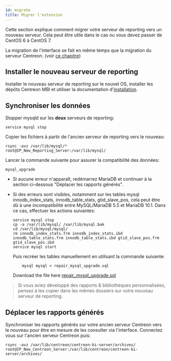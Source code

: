 ```yaml
---
id: migrate
title: Migrer l'extension
---
```


Cette section explique comment migrer votre serveur de reporting vers un
nouveau serveur. Cela peut être utile dans le cas ou vous devez passer
de CentOS 6 à CentOS 7. 

La migration de l'interface se fait en même temps que la migration du serveur Centreon. (voir [ce chapitre](#TODO))

## Installer le nouveau serveur de reporting

Installer le nouveau serveur de reporting sur le nouvel OS, installer
les dépôts Centreon MBI et utiliser la documentation d'[installation](installation).

## Synchroniser les données

Stopper mysqld sur les **deux** serveurs de reporting:

    service mysql stop

Copier les fichiers à partir de l\'ancien serveur de reporting vers le
nouveau:

    rsync -avz /var/lib/mysql/* root@IP_New_Reporting_Server:/var/lib/mysql/

Lancer la commande suivante pour assurer la compatibilité des données:

    mysql_upgrade

-   Si aucune erreur n\'apparaît, redémarrez MariaDB et continuer à la
    section ci-dessous \"Déplacer les rapports générés\".
-   Si des erreurs sont visibles, notamment sur les tables mysql
    innodb\_index\_stats, innodb\_table\_stats, gtid\_slave\_pos, cela
    peut être dû à une incompatibilité entre MySQL/MariaDB 5.5 et
    MariaDB 10.1. Dans ce cas, effectuer les actions suivantes:

        service mysql stop
        cp -a /var/lib/mysql/ /var/lib/mysql.bak
        cd /var/lib/mysql/mysql/
        rm innodb_index_stats.frm innodb_index_stats.ibd innodb_table_stats.frm innodb_table_stats.ibd gtid_slave_pos.frm gtid_slave_pos.ibd
        service mysql start

    Puis recréer les tables manuellement en utilisant la commande suivante:

            mysql mysql < repair_mysql_upgrade.sql

    Download the file here [repair_mysql_upgrade.sql](../assets/reporting/adminstrate/repair_mysql_upgrade.sql)

> Si vous aviez développé des rapports & bibliothèques personnalisées,
> pensez à les copier dans les mêmes dossiers sur votre nouveau serveur de reporting.


## Déplacer les rapports générés

Synchroniser les rapports générés sur votre ancien serveur Centreon vers
le nouveau pour être en mesure de les consulter via l\'interface.
Connectez vous sur l\'ancien serveur Centreon puis:

    rsync -avz /var/lib/centreon/centreon-bi-server/archives/ root@IP_New_Centreon_Server:/var/lib/centreon/centreon-bi-server/archives/
